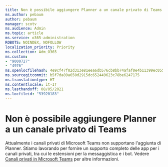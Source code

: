 ```yaml
---
title: Non è possibile aggiungere Planner a un canale privato di Teams
ms.author: pebaum
author: pebaum
manager: scotv
ms.audience: Admin
ms.topic: article
ms.service: o365-administration
ROBOTS: NOINDEX, NOFOLLOW
localization_priority: Priority
ms.collection: Adm_O365
ms.custom:
- "9000727"
- "4976"
ms.openlocfilehash: 4e9cf47f02d313e81eea6db576cb8bb74afaf0e4b11399ec0557bd771709491a
ms.sourcegitcommit: b5f7da89a650d2915dc652449623c78be6247175
ms.translationtype: HT
ms.contentlocale: it-IT
ms.lasthandoff: 08/05/2021
ms.locfileid: "53920183"
---
```

# <a name="unable-to-add-planner-to-a-teams-private-channel"></a>Non è possibile aggiungere Planner a un canale privato di Teams

Attualmente i canali privati di Microsoft Teams non supportano l'aggiunta di Planner.  Stiamo lavorando per fornire un supporto completo delle app per i canali privati, tra cui le estensioni per la messaggistica e i bot. Vedere [Canali privati in Microsoft Teams](https://docs.microsoft.com/microsoftteams/private-channels#what-you-need-to-know-about-private-channels) per altre informazioni.
